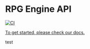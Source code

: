 # RPG Engine API

[![CI](https://github.com/RPGOnlineNFT/laundry-api/actions/workflows/main.yml/badge.svg?branch=master)](https://github.com/RPGOnlineNFT/laundry-api/actions/workflows/main.yml)

[To get started, please check our docs.
](https://developerremotejobs-docs.atlassian.net/)

test
